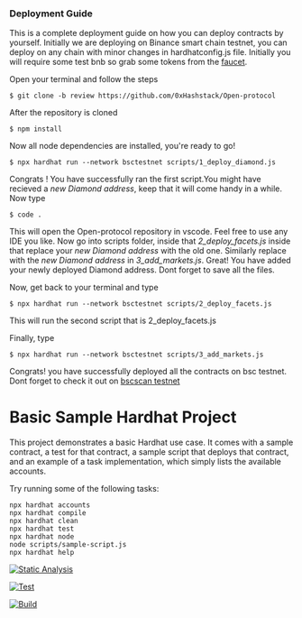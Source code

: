 ### Deployment Guide

This is a complete deployment guide on how you can deploy contracts by yourself. Initially we are deploying on Binance smart chain testnet, 
you can deploy on any chain with minor changes in hardhatconfig.js file. Initially you will require some test bnb so grab some tokens from
the [faucet](https://testnet.binance.org/faucet-smart).

Open your terminal and follow the steps

```
$ git clone -b review https://github.com/0xHashstack/Open-protocol
```
After the repository is cloned

```
$ npm install
```
Now all node dependencies are installed, you're ready to go!

```
$ npx hardhat run --network bsctestnet scripts/1_deploy_diamond.js
```
Congrats ! You have successfully ran the first script.You might have recieved a *new Diamond address*, keep that it will come handy in a while. Now type

```
$ code .
```
This will open the Open-protocol repository in vscode. Feel free to use any IDE you like.
Now go into scripts folder, 
inside that *2_deploy_facets.js* inside that replace your *new Diamond address* with the old one.
Similarly replace with the *new Diamond address* in *3_add_markets.js*.
Great! You have added your newly deployed Diamond address. Dont forget to save all the files.

Now, get back to your terminal and type
```
$ npx hardhat run --network bsctestnet scripts/2_deploy_facets.js
```
This will run the second script that is  2_deploy_facets.js

Finally, type

```
$ npx hardhat run --network bsctestnet scripts/3_add_markets.js
```
Congrats! you have successfully deployed all the contracts on bsc testnet.
Dont forget to check it out on [bscscan testnet](https://testnet.bscscan.com/)



# Basic Sample Hardhat Project

This project demonstrates a basic Hardhat use case. It comes with a sample contract, a test for that contract, a sample script that deploys that contract, and an example of a task implementation, which simply lists the available accounts.

Try running some of the following tasks:

```shell
npx hardhat accounts
npx hardhat compile
npx hardhat clean
npx hardhat test
npx hardhat node
node scripts/sample-script.js
npx hardhat help
```
[![Static Analysis](https://github.com/0xHashstack/Open-protocol/actions/workflows/slither.yml/badge.svg?branch=staging)](https://github.com/0xHashstack/Open-protocol/actions/workflows/slither.yml)

[![Test](https://github.com/0xHashstack/Open-protocol/actions/workflows/test.yml/badge.svg?branch=staging)](https://github.com/0xHashstack/Open-protocol/actions/workflows/test.yml)

[![Build](https://github.com/0xHashstack/Open-protocol/actions/workflows/main.yml/badge.svg)](https://github.com/0xHashstack/Open-protocol/actions/workflows/main.yml)
